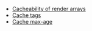 * [Cacheability of render arrays](/developing/api/8/render/arrays/cacheability)
* [Cache tags](/developing/api/8/cache/tags)
* [Cache max-age](/developing/api/8/cache/max-age)